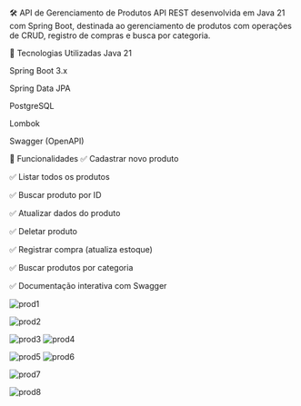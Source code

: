 🛠️ API de Gerenciamento de Produtos
API REST desenvolvida em Java 21 com Spring Boot, destinada ao gerenciamento de produtos com operações de CRUD, registro de compras e busca por categoria.

🚀 Tecnologias Utilizadas
Java 21

Spring Boot 3.x

Spring Data JPA

PostgreSQL

Lombok

Swagger (OpenAPI)



📌 Funcionalidades
✅ Cadastrar novo produto

✅ Listar todos os produtos

✅ Buscar produto por ID

✅ Atualizar dados do produto

✅ Deletar produto

✅ Registrar compra (atualiza estoque)

✅ Buscar produtos por categoria

✅ Documentação interativa com Swagger

![prod1](https://github.com/user-attachments/assets/3b8f4d32-3569-4dc1-b956-c3c9e912a387)

![prod2](https://github.com/user-attachments/assets/4764e71b-4b2b-4573-807d-2ae73a50dca1)

![prod3](https://github.com/user-attachments/assets/4099eb5d-2313-4453-a816-7299a7a47590)
![prod4](https://github.com/user-attachments/assets/52cb85ac-109f-4f7c-9242-a6ad27937913)


![prod5](https://github.com/user-attachments/assets/b66f1a90-4378-41ee-9107-67c554cc04d7)
![prod6](https://github.com/user-attachments/assets/cc3c53d8-7c84-4e63-aa01-891ea78be257)


![prod7](https://github.com/user-attachments/assets/1b074c28-8d6f-4c00-9033-9205247b374f)


![prod8](https://github.com/user-attachments/assets/9afa7279-6608-40f6-b3d4-e95c0a4c999c)
